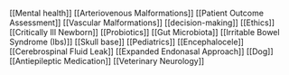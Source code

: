 [[Mental health]]
[[Arteriovenous Malformations]]
[[Patient Outcome Assessment]]
[[Vascular Malformations]]
[[decision-making]]
[[Ethics]]
[[Critically Ill Newborn]]
[[Probiotics]]
[[Gut Microbiota]]
[[Irritable Bowel Syndrome (Ibs)]]
[[Skull base]]
[[Pediatrics]]
[[Encephalocele]]
[[Cerebrospinal Fluid Leak]]
[[Expanded Endonasal Approach]]
[[Dog]]
[[Antiepileptic Medication]]
[[Veterinary Neurology]]
